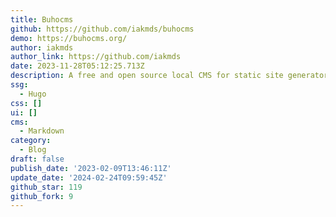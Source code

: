```yaml
---
title: Buhocms
github: https://github.com/iakmds/buhocms
demo: https://buhocms.org/
author: iakmds
author_link: https://github.com/iakmds
date: 2023-11-28T05:12:25.713Z
description: A free and open source local CMS for static site generators
ssg:
  - Hugo
css: []
ui: []
cms:
  - Markdown
category:
  - Blog
draft: false
publish_date: '2023-02-09T13:46:11Z'
update_date: '2024-02-24T09:59:45Z'
github_star: 119
github_fork: 9
---
```

